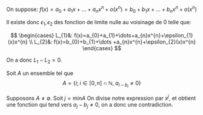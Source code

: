 On suppose:
$f(x)=a_{0}+a_{1}x+\dots+a_{n}x^{n} + o(x^{n}) = b_0+b_{1}x+\dots+b_{n}x^{n} + o(x^{n})$


Il existe donc $\epsilon_{1},\epsilon_{2}$ des fonction de limite nulle au voisinage de $0$ telle que:

$$
\begin{cases}
L_{1}&: f(x)=a_{0}+a_{1}+\dots+a_{n}x^{n}+\epsilon_{1}(x)x^{n} \\
L_{2}&: f(x)=b_{0}+b_{1}+\dots +a_{n}x^{n}+\epsilon_{2}(x)x^{n}
\end{cases}
$$

On a donc $L_{1}-L_{2}=0$.

Soit $A$ un ensemble tel que
$$
A = \{ i ; \;i\in [0,n]\cap \mathbb{N}, \;a_{i-b_{i}} \neq 0 \}
$$

Supposons $A\neq \emptyset$. Soit $j=\text{min}A$
On divise notre expression par $x^{j}$, et obtient une fonction qui tend vers $a_{j}-b_{j} \neq 0$, on a donc une contradiction.